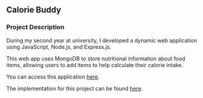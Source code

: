 ## Calorie Buddy 

### Project Description 

During my second year at university, I developed a dynamic web application using JavaScript, Node.js, and Express.js.

This web app uses MongoDB to store nutritional information about food items, allowing users to add items to help calculate their calorie intake.  

You can access this application [here](http://doc.gold.ac.uk/usr/343/).

The implementation for this project can be found [here](https://github.com/ysmnpksy/calorieBuddy).
